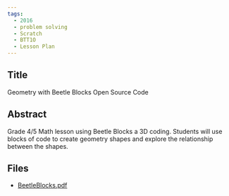 ```yaml
---
tags:
  - 2016
  - problem solving
  - Scratch
  - BTT1O
  - Lesson Plan
---
```

    
## Title

Geometry with Beetle Blocks Open Source Code

## Abstract

Grade 4/5 Math lesson using Beetle Blocks a 3D coding. Students will use blocks of code to create geometry shapes and explore the relationship between the shapes.

## Files

- [BeetleBlocks.pdf](https://www.russellgordon.ca/acse/cemc-cse-resources/resources/2016/Erica_Morrill/BeetleBlocks.pdf)
